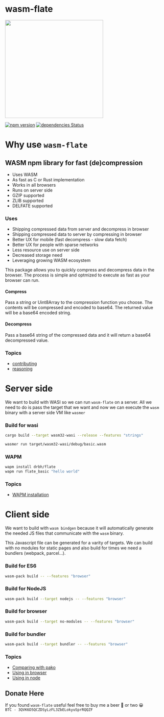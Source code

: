 # wasm-flate

<img src="https://raw.githubusercontent.com/drbh/wasm-flate/master/images/wasm-flate.png" width="320" />

[![npm version](https://badge.fury.io/js/wasm-flate.svg)](https://badge.fury.io/js/wasm-flate)
[![dependencies Status](https://david-dm.org/dwyl/esta/status.svg)](https://david-dm.org/dwyl/esta)


# Why use `wasm-flate`

## WASM npm library for fast (de)compression

- Uses WASM  
- As fast as C or Rust implementation  
- Works in all browsers  
- Runs on server side
- GZIP supported  
- ZLIB supported  
- DELFATE supported  

### Uses
- Shipping compressed data from server and decompress in browser
- Shipping compressed data to server by compressing in browser
- Better UX for mobile (fast decompress - slow data fetch)
- Better UX for people with sparse networks   
- Less resource use on server side  
- Decreased storage need  
- Leveraging growing WASM ecosystem  

This package allows you to quickly compress and decompress data in the browser. The process is simple and optmized to execute as fast as your browser can run.

#### Compress
Pass a string or Uint8Array to the compression function you choose. The contents will be compressed and encoded to base64. The returned value will be a base64 encoded string.

#### Decompress
Pass a base64 string of the compressed data and it will return a base64 decompressed value.  


### Topics
- [contributing](./developer.md)
- [reasoning](./reasoning.md)


# Server side

We want to build with WASI so we can run `wasm-flate` on a server. All we need to do is pass the target that we want and now we can execute the `wasm` binary with a server side VM like `wasmer`

### Build for wasi
```bash
cargo build --target wasm32-wasi --release --features "strings"
```

```bash
wasmer run target/wasm32-wasi/debug/basic.wasm 
```

### WAPM

```bash
wapm install drbh/flate
wapm run flate_basic "hello world"
```

### Topics 
- [WAPM installation](./node.md)


# Client side

We want to build with `wasm bindgen` because it will automatically generate the needed JS files that communicate with the `wasm` binary.

This Javascript file can be generated for a varity of targets. We can build with no modules for static pages and also build for times we need a bundlers (webpack, parcel...).


### Build for ES6
```bash
wasm-pack build -- --features "browser"
```

### Build for NodeJS
```bash
wasm-pack build --target nodejs -- --features "browser"
```

### Build for browser
```bash
wasm-pack build --target no-modules -- --features "browser"
```

### Build for bundler
```bash
wasm-pack build --target bundler -- --features "browser"
```

### Topics 
- [Comparing with pako](./comparision.md)
- [Using in browser](./browser.md)
- [Using in node](./node.md)

## Donate Here
If you found `wasm-flate` useful feel free to buy me a beer 🍺 or two 😀  
`BTC - 3QVK6D5QCZDSyLzFL3ZbELokyuSprRQQZF`

